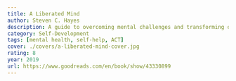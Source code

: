 ```yaml
---
title: A Liberated Mind
author: Steven C. Hayes
description: A guide to overcoming mental challenges and transforming one's life through Acceptance and Commitment Therapy (ACT).
category: Self-Development
tags: [mental health, self-help, ACT]
cover: ./covers/a-liberated-mind-cover.jpg
rating: 8
year: 2019
url: https://www.goodreads.com/en/book/show/43330899
---
```

